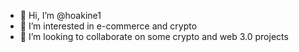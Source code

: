 - 👋 Hi, I’m @hoakine1
- 👀 I’m interested in e-commerce and crypto
- 💞️ I’m looking to collaborate on some crypto and web 3.0 projects

<!---
hoakine1/hoakine1 is a ✨ special ✨ repository because its `README.md` (this file) appears on your GitHub profile.
You can click the Preview link to take a look at your changes.
--->
